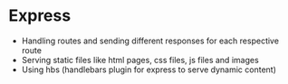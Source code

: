 # Express

- Handling routes and sending different responses for each respective route
- Serving static files like html pages, css files, js files and images
- Using hbs (handlebars plugin for express to serve dynamic content)